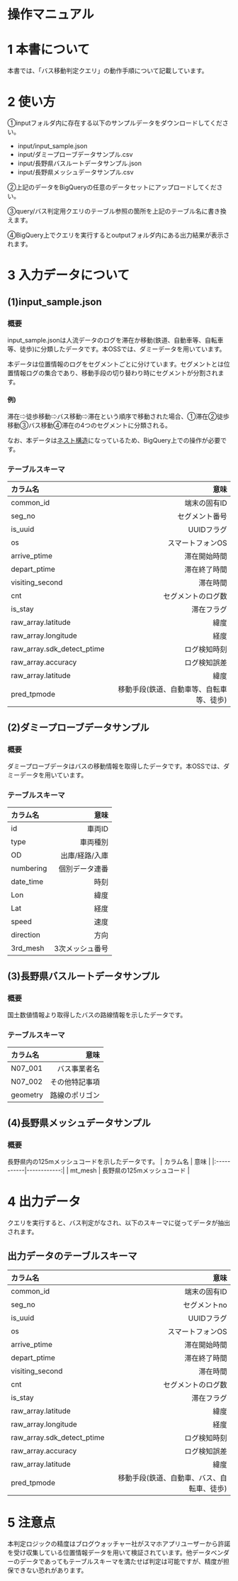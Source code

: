 # 操作マニュアル

# 1 本書について

本書では、「バス移動判定クエリ」の動作手順について記載しています。

# 2 使い方
①inputフォルダ内に存在する以下のサンプルデータをダウンロードしてください。<br>
- input/input_sample.json<br>
- input/ダミープローブデータサンプル.csv<br>
- input/長野県バスルートデータサンプル.json<br>
- input/長野県メッシュデータサンプル.csv<br>

②上記のデータをBigQueryの任意のデータセットにアップロードしてください。<br>

③query/バス判定用クエリのテーブル参照の箇所を上記のテーブル名に書き換えます。<br>

④BigQuery上でクエリを実行するとoutputフォルダ内にある出力結果が表示されます。<br>

# 3 入力データについて
## (1)input_sample.json
### 概要
input_sample.jsonは人流データのログを滞在か移動(鉄道、自動車等、自転車等、徒歩)に分類したデータです。本OSSでは、ダミーデータを用いています。<br>

本データは位置情報のログをセグメントごとに分けています。セグメントとは位置情報ログの集合であり、移動手段の切り替わり時にセグメントが分割されます。<br>
#### 例)
滞在⇨徒歩移動⇨バス移動⇨滞在という順序で移動された場合、①滞在②徒歩移動③バス移動④滞在の4つのセグメントに分類される。

なお、本データは[ネスト構造](https://cloud.google.com/bigquery/docs/best-practices-performance-nested?hl=ja)になっているため、BigQuery上での操作が必要です。

### テーブルスキーマ
| カラム名 | 意味 |
|:-----------|------------:|
| common_id                  | 端末の固有ID                           |
| seg_no                     | セグメント番号　　                      |
| is_uuid                    | UUIDフラグ                            |
| os                         | スマートフォンOS                        |
| arrive_ptime               | 滞在開始時間                           |
| depart_ptime               | 滞在終了時間                           |
| visiting_second            | 滞在時間                              |  
| cnt                        | セグメントのログ数                      | 
| is_stay                    | 滞在フラグ                             | 
| raw_array.latitude         | 緯度                                  |
| raw_array.longitude        | 経度                                  |  
| raw_array.sdk_detect_ptime | ログ検知時刻                           | 
| raw_array.accuracy         | ログ検知誤差                           | 
| raw_array.latitude         | 緯度                                  | 
| pred_tpmode                | 移動手段(鉄道、自動車等、自転車等、徒歩)    | 

## (2)ダミープローブデータサンプル
### 概要
ダミープローブデータはバスの移動情報を取得したデータです。本OSSでは、ダミーデータを用いています。
### テーブルスキーマ
| カラム名 | 意味 |
|:-----------|------------:|
| id                | 車両ID                         |
| type              | 車両種別                          |
| OD                    | 出庫/経路/入庫                           |
| numbering                         | 個別データ連番                      |
| date_time               | 時刻                           |
| Lon               | 緯度                          |
| Lat            | 経度                              |  
| speed                        | 速度                      | 
| direction                    | 方向                            | 
| 3rd_mesh         | 3次メッシュ番号                                  |
## (3)長野県バスルートデータサンプル
### 概要
国土数値情報より取得したバスの路線情報を示したデータです。
### テーブルスキーマ
| カラム名 | 意味 |
|:-----------|------------:|
| N07_001                 | バス事業者名                           |
| N07_002                     | その他特記事項                          |
| geometry                    | 路線のポリゴン                            |

## (4)長野県メッシュデータサンプル
### 概要
長野県内の125mメッシュコードを示したデータです。
| カラム名 | 意味 |
|:-----------|------------:|
| mt_mesh                 | 長野県の125mメッシュコード                           |



# 4 出力データ
クエリを実行すると、バス判定がなされ、以下のスキーマに従ってデータが抽出されます。
## 出力データのテーブルスキーマ
| カラム名 | 意味 |
|:-----------|------------:|
| common_id                  | 端末の固有ID                           |
| seg_no                     | セグメントno                           |
| is_uuid                    | UUIDフラグ                            |
| os                         | スマートフォンOS                        |
| arrive_ptime               | 滞在開始時間                           |
| depart_ptime               | 滞在終了時間                           |
| visiting_second            | 滞在時間                              |  
| cnt                        | セグメントのログ数                      | 
| is_stay                    | 滞在フラグ                             | 
| raw_array.latitude         | 緯度                                  |
| raw_array.longitude        | 経度                                  |  
| raw_array.sdk_detect_ptime | ログ検知時刻                           | 
| raw_array.accuracy         | ログ検知誤差                           | 
| raw_array.latitude         | 緯度                                  | 
| pred_tpmode                | 移動手段(鉄道、自動車、バス、自転車、徒歩)    | 

# 5 注意点
本判定ロジックの精度はブログウォッチャー社がスマホアプリユーザーから許諾を受け収集している位置情報データを用いて検証されています。他データベンダーのデータであってもテーブルスキーマを満たせば判定は可能ですが、精度が担保できない恐れがあります。